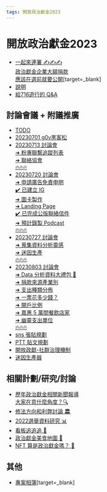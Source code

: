 ```yaml
---
tags: 開放政治獻金2023
---
```

# 開放政治獻金2023

- [一起來連署 ✍✍✍<br>政治獻金企業大額捐款<br>應該在選前就要公開](https://join.gov.tw/idea/detail/fc513541-dcbe-4588-92db-a922a835a60d)[target=_blank]
- [說明](/YBDYmqo3T3WaM_eKNYFDlA)
- [給716遊行的 Q&A](/Zu8LSY0PRHyxQhLxdlcDFQ)

## 討論會議 + 附議推廣
- [TODO](/rlLRengITFah3c41zQpJ4w)
- [20230701 g0v黑客松](/7QOtkjGkQxGNWnVlBXAhtQ)
- [20230713 討論會<br> ➜ 粉專聯繫追蹤列表<br> ➜ 聯絡協會<br>🔥🔥🔥](/G5tge5VSRciMOC6Lk0FiCQ)
- [20230720 討論會<br> ➜ 申請廣告免責申明<br> ✔️ 已建立 IG<br> ➜ 圖卡製作<br> ➜ Landing Page<br> ✔️ 已完成公版聯絡信件<br> ➜ 預計錄製 Podcast<br>🔥🔥🔥](/6G3qKpuvRsKe_mn6BlUC9A)
- [20230727 討論會<br> ➜ 蒐集資料分析靈感<br> ➜ 迷因生產<br>🔥🔥🔥](/GWaGTIWrQruDuTBUCx5clA)
- [20230803 討論會<br> ➜ Data 分析資料大禮包 🌟<br> ➜ 捐款來源產業別<br> ➜ 支出種類分佈<br> ➜ 一票花多少錢？<br> ➜ 開戶比例<br> ➜ 嘉惠 5 萬間餐飲店家<br> ➜ 幽靈支出單位<br>🔥🔥🔥](/jkVmh9LDSVmg4AZ-K5E3mA)
- [sns 張貼規劃](https://g0v.hackmd.io/GiQyIoNkRle1ZCuPAxZSsQ)
- [PTT 貼文規劃](/-IpN3mi1QxqcS3zmgjiVag)
- [開放政獻-社群治理機制](/hQlb8An5TMyV0aTO-D41DA)
- [迷因生產器](/SzS8PCDCSWahiNnU416I4A)

## 相關計劃/研究/討論
- [歷年政治獻金相關新聞報導<br>大家在意什麼角度？🔍](/x6ENqACYSeuoHwo4DmOT_g)
- [修法方向和利弊討論 🏛️](/ZGMShJ-VQuG9x-zTh37PWQ)
- [2022選舉資料研究 📊](/H60C4lEASla16gdqXLvrzg)
- [看板追追追 📸](https://g0v.hackmd.io/Yn4uM3VQRdiJhH5D4ANXyw)
- [政治獻金美食地圖 🍜](https://g0v.hackmd.io/y_O_IpKrRxm6pG5rlO4enw)
- [NFT 算是政治獻金嗎？ 🤑](https://g0v.hackmd.io/@Pno233SAS8G5UfL5OvSRmA/Bk243CMqn)

## 其他

- [專案相簿](https://photos.app.goo.gl/UoGBaY7EsNkePhDc7)[target=_blank]
